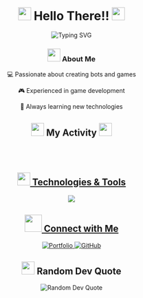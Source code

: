 <h1 align="center">
    <img src="https://cdn.discordapp.com/emojis/814371796731953192.gif?size=96&quality=lossless" width="30px"/>
    Hello There!!
    <img src="https://cdn.discordapp.com/emojis/814371796731953192.gif?size=96&quality=lossless" width="30px"/>
</h1>

<div align="center">
    <img src="https://readme-typing-svg.herokuapp.com?font=Fira+Code&pause=1000&color=54A6FF&center=true&vCenter=true&width=435&lines=Bot+Developer;Game+Developer;Creative+Coder" alt="Typing SVG" />
</div>

<div align="center">
    <h3>
        <img src="https://cdn.discordapp.com/emojis/1183633671849250908.webp?size=96&quality=lossless" width="30px"/>
        About Me
    </h3>
    <p>💻 Passionate about creating bots and games</p>
    <p>🎮 Experienced in game development</p>
    <p>🌱 Always learning new technologies</p>
</div>

<div align="center">
    <h2>
        <img src="https://cdn.discordapp.com/emojis/1103761921041248286.gif?size=96&quality=lossless" width="30px"/>
        My Activity
        <img src="https://cdn.discordapp.com/emojis/1103761921041248286.gif?size=96&quality=lossless" width="30px"/>
    </h2>
<a href="https://github.com/ahmeds-khalid">
<p><img src="https://github-readme-stats.vercel.app/api?username=ahmeds-khalid&theme=blue_navy&hide_border=false&include_all_commits=false&count_private=false" alt=""><br><br>
<img src="https://github-readme-streak-stats.herokuapp.com/?user=ahmeds-khalid&theme=blue_navy&hide_border=false" alt=""><br><br>
<img src="https://github-readme-stats.vercel.app/api/top-langs/?username=ahmeds-khalid&theme=blue_navy&hide_border=false&include_all_commits=false&count_private=false&layout=compact" alt=""></p>
</div>

<div align="center">
    <h2>
        <img src="https://cdn.discordapp.com/emojis/881836000979079188.webp?size=44&quality=lossless" width="30px"/>
        Technologies & Tools
    </h2>
<p>
<img src="https://skillicons.dev/icons?i=py,godot,html,css,js,flutter,dart,discord,bots,ps,pr,vscode&perline=6"/>
</p>
</div>

<div align="center">
    <h2>    
        <img src="https://cdn.discordapp.com/emojis/1173369239994896535.webp?size=96&quality=lossless" width="40px"/>  Connect with Me
    </h2>
<a href="https://ahmeds-khalid.github.io/portfolio/">
<img src="https://img.shields.io/badge/Portfolio-%23000000.svg?style=for-the-badge&logo=firefox&logoColor=#FF7139" alt="Portfolio"/>
</a>
<a href="https://github.com/ahmeds-khalid">
<img src="https://img.shields.io/badge/github-%23121011.svg?style=for-the-badge&logo=github&logoColor=white" alt="GitHub"/>
</a>
</div>

<div align="center">
    <h2><img src="https://cdn.discordapp.com/emojis/642200350316691468.webp?size=96&quality=lossless" width="30px"/>  Random Dev Quote</h2>
<img src="https://quotes-github-readme.vercel.app/api?type=horizontal&theme=tokyonight" alt="Random Dev Quote"/>
</div>
